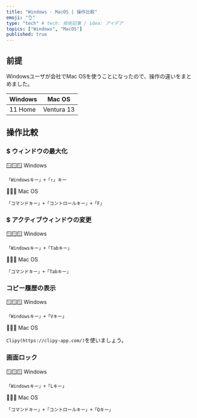```yaml
---
title: "Windows - MacOS | 操作比較"
emoji: "👌"
type: "tech" # tech: 技術記事 / idea: アイデア
topics: ["Windows", "MacOS"]
published: true
---
```


## 前提

Windowsユーザが会社でMac OSを使うことになったので、操作の違いをまとめました。  

| Windows | Mac OS |
| --- | --- |
| 11 Home | Ventura 13 |

## 操作比較

### $ ウィンドウの最大化

🪟🪟🪟 Windows  

```key
「Windowsキー」+「↑」キー
```

🍎🍎🍎 Mac OS

```key
「コマンドキー」+「コントロールキー」+「F」
```

### $ アクティブウィンドウの変更

🪟🪟🪟 Windows  

```key
「Windowsキー」+「Tabキー」
```

🍎🍎🍎 Mac OS  

```key  
「コマンドキー」+「Tabキー」
```

### コピー履歴の表示

🪟🪟🪟 Windows  

```key
「Windowsキー」+「Vキー」
```

🍎🍎🍎 Mac OS  

`Clipy(https://clipy-app.com/)`を使いましょう。  

### 画面ロック

🪟🪟🪟 Windows  

```key
「Windowsキー」+「Lキー」
```

🍎🍎🍎 Mac OS  

```key
「コマンドキー」+「コントロールキー」+「Qキー」
```
